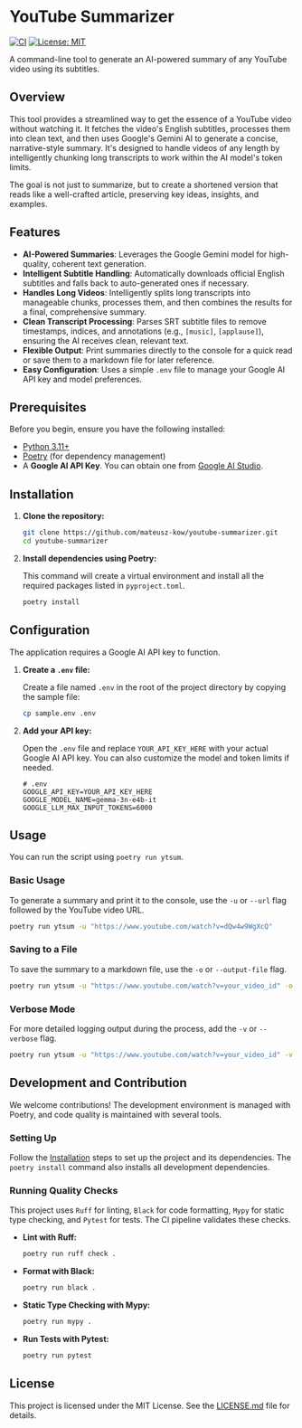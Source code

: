 # YouTube Summarizer

[![CI](https://github.com/mateusz-kow/youtube-summarizer/actions/workflows/ci.yml/badge.svg)](https://github.com/mateusz-kow/youtube-summarizer/actions/workflows/ci.yml)
[![License: MIT](https://img.shields.io/badge/License-MIT-yellow.svg)](https://opensource.org/licenses/MIT)

A command-line tool to generate an AI-powered summary of any YouTube video using its subtitles.

## Overview

This tool provides a streamlined way to get the essence of a YouTube video without watching it. It fetches the video's English subtitles, processes them into clean text, and then uses Google's Gemini AI to generate a concise, narrative-style summary. It's designed to handle videos of any length by intelligently chunking long transcripts to work within the AI model's token limits.

The goal is not just to summarize, but to create a shortened version that reads like a well-crafted article, preserving key ideas, insights, and examples.

## Features

-   **AI-Powered Summaries**: Leverages the Google Gemini model for high-quality, coherent text generation.
-   **Intelligent Subtitle Handling**: Automatically downloads official English subtitles and falls back to auto-generated ones if necessary.
-   **Handles Long Videos**: Intelligently splits long transcripts into manageable chunks, processes them, and then combines the results for a final, comprehensive summary.
-   **Clean Transcript Processing**: Parses SRT subtitle files to remove timestamps, indices, and annotations (e.g., `[music]`, `[applause]`), ensuring the AI receives clean, relevant text.
-   **Flexible Output**: Print summaries directly to the console for a quick read or save them to a markdown file for later reference.
-   **Easy Configuration**: Uses a simple `.env` file to manage your Google AI API key and model preferences.

## Prerequisites

Before you begin, ensure you have the following installed:

-   [Python 3.11+](https://www.python.org/downloads/)
-   [Poetry](https://python-poetry.org/docs/#installation) (for dependency management)
-   A **Google AI API Key**. You can obtain one from [Google AI Studio](https://aistudio.google.com/app/apikey).

## Installation

1.  **Clone the repository:**

    ```sh
    git clone https://github.com/mateusz-kow/youtube-summarizer.git
    cd youtube-summarizer
    ```

2.  **Install dependencies using Poetry:**

    This command will create a virtual environment and install all the required packages listed in `pyproject.toml`.

    ```sh
    poetry install
    ```

## Configuration

The application requires a Google AI API key to function.

1.  **Create a `.env` file:**

    Create a file named `.env` in the root of the project directory by copying the sample file:

    ```sh
    cp sample.env .env
    ```

2.  **Add your API key:**

    Open the `.env` file and replace `YOUR_API_KEY_HERE` with your actual Google AI API key. You can also customize the model and token limits if needed.

    ```dotenv
    # .env
    GOOGLE_API_KEY=YOUR_API_KEY_HERE
    GOOGLE_MODEL_NAME=gemma-3n-e4b-it
    GOOGLE_LLM_MAX_INPUT_TOKENS=6000
    ```

## Usage

You can run the script using `poetry run ytsum`.

### Basic Usage

To generate a summary and print it to the console, use the `-u` or `--url` flag followed by the YouTube video URL.

```sh
poetry run ytsum -u "https://www.youtube.com/watch?v=dQw4w9WgXcQ"
```

### Saving to a File

To save the summary to a markdown file, use the `-o` or `--output-file` flag.

```sh
poetry run ytsum -u "https://www.youtube.com/watch?v=your_video_id" -o my_summary.md
```

### Verbose Mode

For more detailed logging output during the process, add the `-v` or `--verbose` flag.

```sh
poetry run ytsum -u "https://www.youtube.com/watch?v=your_video_id" -v
```

## Development and Contribution

We welcome contributions! The development environment is managed with Poetry, and code quality is maintained with several tools.

### Setting Up

Follow the [Installation](#installation) steps to set up the project and its dependencies. The `poetry install` command also installs all development dependencies.

### Running Quality Checks

This project uses `Ruff` for linting, `Black` for code formatting, `Mypy` for static type checking, and `Pytest` for tests. The CI pipeline validates these checks.

-   **Lint with Ruff:**

    ```sh
    poetry run ruff check .
    ```

-   **Format with Black:**

    ```sh
    poetry run black .
    ```

-   **Static Type Checking with Mypy:**

    ```sh
    poetry run mypy .
    ```

-   **Run Tests with Pytest:**

    ```sh
    poetry run pytest
    ```

## License

This project is licensed under the MIT License. See the [LICENSE.md](LICENSE.md) file for details.